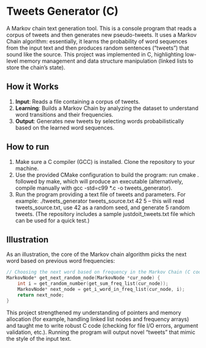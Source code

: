 # Tweets Generator (C)
A Markov chain text generation tool. This is a console program that reads a corpus of tweets and then generates new pseudo-tweets. It uses a Markov Chain algorithm: essentially, it learns the probability of word sequences from the input text and then produces random sentences (“tweets”) that sound like the source. This project was implemented in C, highlighting low-level memory management and data structure manipulation (linked lists to store the chain’s state).

## How it Works
1. **Input**: Reads a file containing a corpus of tweets.
2. **Learning**: Builds a Markov Chain by analyzing the dataset to understand word transitions and their frequencies.
3. **Output**: Generates new tweets by selecting words probabilistically based on the learned word sequences.

## How to run
1. Make sure a C compiler (GCC) is installed. Clone the repository to your machine.
2. Use the provided CMake configuration to build the program: run cmake . followed by make, which will produce an executable (alternatively, compile manually with gcc -std=c99 *.c -o tweets_generator).
3. Run the program providing a text file of tweets and parameters. For example: ./tweets_generator tweets_source.txt 42 5 – this will read tweets_source.txt, use 42 as a random seed, and generate 5 random tweets. (The repository includes a sample justdoit_tweets.txt file which can be used for a quick test.)

## Illustration
As an illustration, the core of the Markov chain algorithm picks the next word based on previous word frequencies:

```c
// Choosing the next word based on frequency in the Markov Chain (C code snippet)
MarkovNode* get_next_random_node(MarkovNode *cur_node) {
    int i = get_random_number(get_sum_freq_list(cur_node));
    MarkovNode* next_node = get_i_word_in_freq_list(cur_node, i);
    return next_node;
}
```
This project strengthened my understanding of pointers and memory allocation (for example, handling linked list nodes and frequency arrays) and taught me to write robust C code (checking for file I/O errors, argument validation, etc.). Running the program will output novel “tweets” that mimic the style of the input text.

